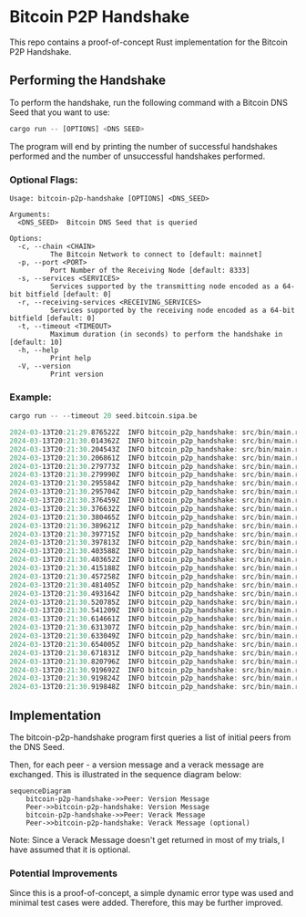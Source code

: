 # Bitcoin P2P Handshake

This repo contains a proof-of-concept Rust implementation for the Bitcoin P2P Handshake.

## Performing the Handshake

To perform the handshake, run the following command with a Bitcoin DNS Seed that you want to use:

```rust
cargo run -- [OPTIONS] <DNS SEED> 
```

The program will end by printing the number of successful handshakes performed and the number of unsuccessful handshakes performed.

### Optional Flags:

```
Usage: bitcoin-p2p-handshake [OPTIONS] <DNS_SEED>

Arguments:
  <DNS_SEED>  Bitcoin DNS Seed that is queried

Options:
  -c, --chain <CHAIN>
          The Bitcoin Network to connect to [default: mainnet]
  -p, --port <PORT>
          Port Number of the Receiving Node [default: 8333]
  -s, --services <SERVICES>
          Services supported by the transmitting node encoded as a 64-bit bitfield [default: 0]
  -r, --receiving-services <RECEIVING_SERVICES>
          Services supported by the receiving node encoded as a 64-bit bitfield [default: 0]
  -t, --timeout <TIMEOUT>
          Maximum duration (in seconds) to perform the handshake in [default: 10]
  -h, --help
          Print help
  -V, --version
          Print version

```

### Example:

```rust
cargo run -- --timeout 20 seed.bitcoin.sipa.be

2024-03-13T20:21:29.876522Z  INFO bitcoin_p2p_handshake: src/bin/main.rs:86: Handshake succeeded!
2024-03-13T20:21:30.014362Z  INFO bitcoin_p2p_handshake: src/bin/main.rs:90: Handshake failed with error: command name unknown
2024-03-13T20:21:30.204543Z  INFO bitcoin_p2p_handshake: src/bin/main.rs:90: Handshake failed with error: failed to fill whole buffer
2024-03-13T20:21:30.206861Z  INFO bitcoin_p2p_handshake: src/bin/main.rs:86: Handshake succeeded!
2024-03-13T20:21:30.279773Z  INFO bitcoin_p2p_handshake: src/bin/main.rs:164: VERACK message was not exchanged by peer
2024-03-13T20:21:30.279990Z  INFO bitcoin_p2p_handshake: src/bin/main.rs:86: Handshake succeeded!
2024-03-13T20:21:30.295584Z  INFO bitcoin_p2p_handshake: src/bin/main.rs:164: VERACK message was not exchanged by peer
2024-03-13T20:21:30.295704Z  INFO bitcoin_p2p_handshake: src/bin/main.rs:86: Handshake succeeded!
2024-03-13T20:21:30.376459Z  INFO bitcoin_p2p_handshake: src/bin/main.rs:164: VERACK message was not exchanged by peer
2024-03-13T20:21:30.376632Z  INFO bitcoin_p2p_handshake: src/bin/main.rs:86: Handshake succeeded!
2024-03-13T20:21:30.380465Z  INFO bitcoin_p2p_handshake: src/bin/main.rs:90: Handshake failed with error: command name unknown
2024-03-13T20:21:30.389621Z  INFO bitcoin_p2p_handshake: src/bin/main.rs:90: Handshake failed with error: failed to fill whole buffer
2024-03-13T20:21:30.397715Z  INFO bitcoin_p2p_handshake: src/bin/main.rs:164: VERACK message was not exchanged by peer
2024-03-13T20:21:30.397813Z  INFO bitcoin_p2p_handshake: src/bin/main.rs:86: Handshake succeeded!
2024-03-13T20:21:30.403588Z  INFO bitcoin_p2p_handshake: src/bin/main.rs:90: Handshake failed with error: command name unknown
2024-03-13T20:21:30.403652Z  INFO bitcoin_p2p_handshake: src/bin/main.rs:90: Handshake failed with error: command name unknown
2024-03-13T20:21:30.415188Z  INFO bitcoin_p2p_handshake: src/bin/main.rs:90: Handshake failed with error: command name unknown
2024-03-13T20:21:30.457258Z  INFO bitcoin_p2p_handshake: src/bin/main.rs:90: Handshake failed with error: command name unknown
2024-03-13T20:21:30.481405Z  INFO bitcoin_p2p_handshake: src/bin/main.rs:90: Handshake failed with error: command name unknown
2024-03-13T20:21:30.493164Z  INFO bitcoin_p2p_handshake: src/bin/main.rs:90: Handshake failed with error: command name unknown
2024-03-13T20:21:30.520785Z  INFO bitcoin_p2p_handshake: src/bin/main.rs:90: Handshake failed with error: command name unknown
2024-03-13T20:21:30.541209Z  INFO bitcoin_p2p_handshake: src/bin/main.rs:90: Handshake failed with error: command name unknown
2024-03-13T20:21:30.614661Z  INFO bitcoin_p2p_handshake: src/bin/main.rs:90: Handshake failed with error: command name unknown
2024-03-13T20:21:30.631307Z  INFO bitcoin_p2p_handshake: src/bin/main.rs:90: Handshake failed with error: command name unknown
2024-03-13T20:21:30.633049Z  INFO bitcoin_p2p_handshake: src/bin/main.rs:90: Handshake failed with error: command name unknown
2024-03-13T20:21:30.654005Z  INFO bitcoin_p2p_handshake: src/bin/main.rs:90: Handshake failed with error: command name unknown
2024-03-13T20:21:30.671831Z  INFO bitcoin_p2p_handshake: src/bin/main.rs:90: Handshake failed with error: command name unknown
2024-03-13T20:21:30.820796Z  INFO bitcoin_p2p_handshake: src/bin/main.rs:90: Handshake failed with error: command name unknown
2024-03-13T20:21:30.919692Z  INFO bitcoin_p2p_handshake: src/bin/main.rs:90: Handshake failed with error: command name unknown
2024-03-13T20:21:30.919824Z  INFO bitcoin_p2p_handshake: src/bin/main.rs:100: Handshake Success Count: 6
2024-03-13T20:21:30.919848Z  INFO bitcoin_p2p_handshake: src/bin/main.rs:101: Handshake Failure Count: 19
```



## Implementation

The bitcoin-p2p-handshake program first queries a list of initial peers from the DNS Seed.

Then, for each peer - a version message and a verack message are exchanged. This is illustrated in the sequence diagram below:

```mermaid
sequenceDiagram
    bitcoin-p2p-handshake->>Peer: Version Message
    Peer->>bitcoin-p2p-handshake: Version Message
    bitcoin-p2p-handshake->>Peer: Verack Message
    Peer->>bitcoin-p2p-handshake: Verack Message (optional)
```



Note: Since a Verack Message doesn't get returned in most of my trials, I have assumed that it is optional. 

### Potential Improvements

Since this is a proof-of-concept, a simple dynamic error type was used and minimal test cases were added. Therefore, this may be further improved.
